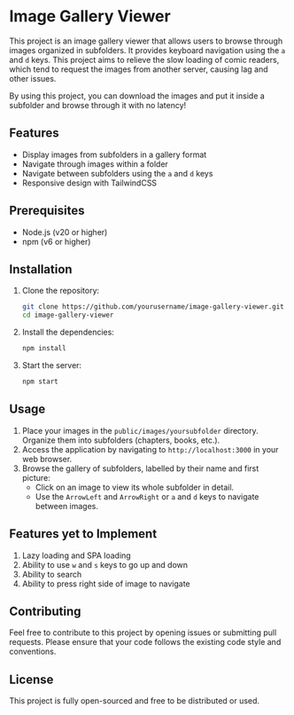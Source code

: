 # Image Gallery Viewer

This project is an image gallery viewer that allows users to browse through images organized in subfolders. It provides keyboard navigation using the `a` and `d` keys. This project aims to relieve the slow loading of comic readers, which tend to request the images from another server, causing lag and other issues. 

By using this project, you can download the images and put it inside a subfolder and browse through it with no latency!

## Features

- Display images from subfolders in a gallery format
- Navigate through images within a folder
- Navigate between subfolders using the `a` and `d` keys
- Responsive design with TailwindCSS

## Prerequisites

- Node.js (v20 or higher)
- npm (v6 or higher)

## Installation

1. Clone the repository:
    ```bash
    git clone https://github.com/yourusername/image-gallery-viewer.git
    cd image-gallery-viewer
    ```

2. Install the dependencies:
    ```bash
    npm install
    ```

4. Start the server:
    ```bash
    npm start
    ```

## Usage

1. Place your images in the `public/images/yoursubfolder` directory. Organize them into subfolders (chapters, books, etc.).
2. Access the application by navigating to `http://localhost:3000` in your web browser.
3. Browse the gallery of subfolders, labelled by their name and first picture:
    - Click on an image to view its whole subfolder in detail.
    - Use the `ArrowLeft` and `ArrowRight` or `a` and `d` keys to navigate between images.

## Features yet to Implement

1. Lazy loading and SPA loading
2. Ability to use `w` and `s` keys to go up and down
3. Ability to search
4. Ability to press right side of image to navigate

## Contributing

Feel free to contribute to this project by opening issues or submitting pull requests. Please ensure that your code follows the existing code style and conventions.

## License

This project is fully open-sourced and free to be distributed or used.
